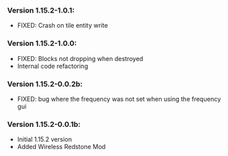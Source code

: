 ### Version 1.15.2-1.0.1:

- FIXED: Crash on tile entity write

### Version 1.15.2-1.0.0:

- FIXED: Blocks not dropping when destroyed
- Internal code refactoring

### Version 1.15.2-0.0.2b:

- FIXED: bug where the frequency was not set when using the frequency gui

### Version 1.15.2-0.0.1b:

- Initial 1.15.2 version
- Added Wireless Redstone Mod